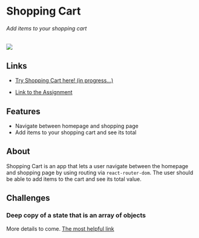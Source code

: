 # Shopping Cart
###### Add items to your shopping cart
![](https://github.com/TYLPHE/TYLPHE/blob/main/readmeAssets/shopping-cart.gif)

## Links
- [Try Shopping Cart here! (in progress...)](https://tylphe.github.io/shopping-cart/)

- [Link to the Assignment](https://www.theodinproject.com/lessons/node-path-javascript-shopping-cart)

## Features
- Navigate between homepage and shopping page
- Add items to your shopping cart and see its total

## About
Shopping Cart is an app that lets a user navigate between the homepage and shopping page by using routing via `react-router-dom`. The user should be able to add items to the cart and see its total value. 

## Challenges
### Deep copy of a state that is an array of objects
More details to come. [The most helpful link](https://stackoverflow.com/questions/597588/how-do-you-clone-an-array-of-objects-in-javascript)

